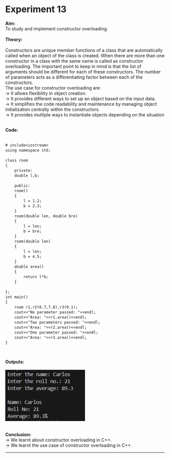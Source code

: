 # Experiment 13
**Aim:** <br>
To study and implement constructor overloading. <br>
<br>
**Theory:** <br>
<br>
Constructors are unique member functions of a class that are automatically called when an object of the class is created. When there are more than one constructor in a class with the same name is called as 
constructor overloading. The important point to keep in mind is that the list of arguments should be different for each of these constructors. The number of parameters acts as a differentiating factor between each of the constructors. <br>
The use case for constructor overloading are: <br>
&#8594; It allows flexibility in object creation. <br>
&#8594; It provides different ways to set up an object based on the input data. <br>
&#8594; It simplifies the code readability and maintenance by managing object initialization centrally within the constructors. <br>
&#8594; It provides multiple ways to instantiate objects depending on the situation <br>
<br>

**Code:** <br>
<br>

```
# include<iostream>
using namespace std;

class room
{
    private:
    double l,b;

    public:
    room()
    {
        l = 1.2;
        b = 2.3;
    }
    room(double len, double bre)
    {
        l = len;
        b = bre;
    }
    room(double len)
    {
        l = len;
        b = 4.5;
    }
    double area()
    {
        return l*b;
    }

};
int main()
{
    room r1,r2(6.7,7.8),r3(9.1);
    cout<<"No parameter passed: "<<endl;
    cout<<"Area: "<<r1.area()<<endl;
    cout<<"Two parameters passed: "<<endl;
    cout<<"Area: "<<r2.area()<<endl;
    cout<<"One parameter passed: "<<endl;
    cout<<"Area: "<<r3.area()<<endl;
}

```
<br>

**Outputs:**  <br>
<br>
![exp12a output](https://github.com/tanishaamenon/CDS---Constructors/blob/main/exp12a.JPG) <br>
<br>

**Conclusion:** <br>
&#8594; We learnt about constructor overloading in C++. <br>
&#8594; We learnt the use case of constructor overloading in C++. <br>
*******
<br>

